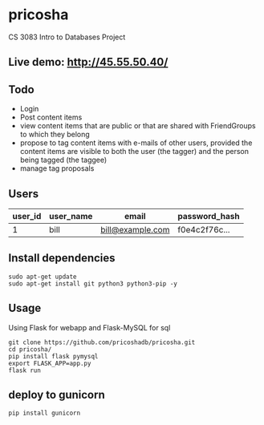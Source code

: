 # pricosha
CS 3083 Intro to Databases Project


## Live demo: <a href='http://45.55.50.40/' target="_blank">http://45.55.50.40/</a>
## Todo
* Login
* Post content items
* view content items that are public or that are shared with FriendGroups to which they belong
* propose to tag content items with e-mails of other users, provided the content items are visible to both the user (the tagger) and the person being tagged (the taggee)
* manage tag proposals

## Users
| user_id       | user_name     | email | password_hash |
| ------------- | ------------- | ----- | ------------- |
| 1     | bill       |  bill@example.com | f0e4c2f76c... |


## Install dependencies
```
sudo apt-get update
sudo apt-get install git python3 python3-pip -y
```

## Usage
Using Flask for webapp and Flask-MySQL for sql
```
git clone https://github.com/pricoshadb/pricosha.git
cd pricosha/
pip install flask pymysql 
export FLASK_APP=app.py
flask run
```

## deploy to gunicorn
```
pip install gunicorn
```
